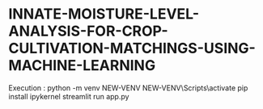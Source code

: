 # INNATE-MOISTURE-LEVEL-ANALYSIS-FOR-CROP-CULTIVATION-MATCHINGS-USING-MACHINE-LEARNING
Execution :
python -m venv NEW-VENV 
NEW-VENV\Scripts\activate
pip install ipykernel
streamlit run app.py
